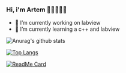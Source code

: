 ### Hi, i'm Artem 👋👋👋👋👋
- 🔭 I’m currently working on labview
- 🌱 I’m currently learning a c++ and labview

 ![Anurag's github stats](https://github-readme-stats.vercel.app/api?username=Foxsick&show_icons=true&theme=synthwave)
 
 [![Top Langs](https://github-readme-stats.vercel.app/api/top-langs/?username=Foxsick&layout=compact&bg_color=2b213a&title_color=f4f2f5&text_color=e5289e&icon_color=b57f21)](https://https://github.com/Foxsick/Foxsick)
 
[![ReadMe Card](https://github-readme-stats.vercel.app/api/pin/?username=Foxsick&repo=MY_Course&hide_rank=True&bg_color=2b213a&title_color=f4f2f5&text_color=e5289e&icon_color=b57f21)](https://github.com/Foxsick/MY_Course)

<!--
**Foxsick/Foxsick** is a ✨ _special_ ✨ repository because its `README.md` (this file) appears on your GitHub profile.

Here are some ideas to get you started:

- 🔭 I’m currently working on ...
- 🌱 I’m currently learning ...
- 👯 I’m looking to collaborate on ...
- 🤔 I’m looking for help with ...
- 💬 Ask me about ...
- 📫 How to reach me: ...
- 😄 Pronouns: ...
- ⚡ Fun fact: ...
-->
